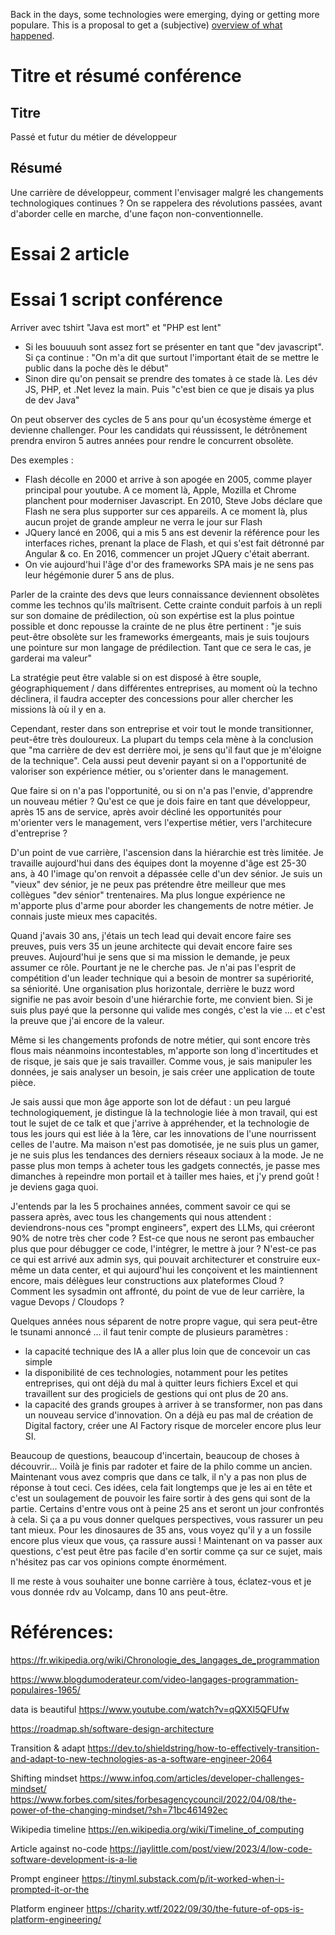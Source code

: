 Back in the days, some technologies were emerging, dying or getting more populare. This is a proposal to get a (subjective) [overview of what happened](https://tech-history.github.io).

# Titre et résumé conférence

## Titre
Passé et futur du métier de développeur

## Résumé
Une carrière de développeur, comment l'envisager malgré les changements technologiques continues ?
On se rappelera des révolutions passées, avant d'aborder celle en marche, d'une façon non-conventionnelle. 

# Essai 2 article


# Essai 1 script conférence

Arriver avec tshirt "Java est mort" et "PHP est lent"
- Si les bouuuuh sont assez fort se présenter en tant que "dev javascript". Si ça continue : "On m'a dit que surtout l'important était de se mettre le public dans la poche dès le début"
- Sinon dire qu'on pensait se prendre des tomates à ce stade là. Les dév JS, PHP, et .Net levez la main. Puis "c'est bien ce que je disais ya plus de dev Java"

On peut observer des cycles de 5 ans pour qu'un écosystème émerge et devienne challenger.
Pour les candidats qui réussissent, le détrônement prendra environ 5 autres années pour rendre le concurrent obsolète.

Des exemples :
- Flash décolle en 2000 et arrive à son apogée en 2005, comme player principal pour youtube. A ce moment là, Apple, Mozilla et Chrome planchent pour moderniser Javascript. En 2010, Steve Jobs déclare que Flash ne sera plus supporter sur ces appareils. A ce moment là, plus aucun projet de grande ampleur ne verra le jour sur Flash
- JQuery lancé en 2006, qui a mis 5 ans est devenir la référence pour les interfaces riches, prenant la place de Flash, et qui s'est fait détronné par Angular & co. En 2016, commencer un projet JQuery c'était aberrant.
- On vie aujourd'hui l'âge d'or des frameworks SPA mais je ne sens pas leur hégémonie durer 5 ans de plus.


Parler de la crainte des devs que leurs connaissance deviennent obsolètes comme les technos qu'ils maîtrisent.
Cette crainte conduit parfois à un repli sur son domaine de prédilection, où son expértise est la plus pointue possible et donc repousse la crainte de ne plus être pertinent : "je suis peut-être obsolète sur les frameworks émergeants, mais je suis toujours une pointure sur mon langage de prédilection. Tant que ce sera le cas, je garderai ma valeur"

La stratégie peut être valable si on est disposé à être souple, géographiquement / dans différentes entreprises, au moment où la techno déclinera, il faudra accepter des concessions pour aller chercher les missions là où il y en a.

Cependant, rester dans son entreprise et voir tout le monde transitionner, peut-être très douloureux. La plupart du temps cela mène à la conclusion que "ma carrière de dev est derrière moi, je sens qu'il faut que je m'éloigne de la technique". Cela aussi peut devenir payant si on a l'opportunité de valoriser son expérience métier, ou s'orienter dans le management.

Que faire si on n'a pas l'opportunité, ou si on n'a pas l'envie, d'apprendre un nouveau métier ?
Qu'est ce que je dois faire en tant que développeur, après 15 ans de service, après avoir décliné les opportunités pour m'orienter vers le management, vers l'expertise métier, vers l'architecure d'entreprise ?

D'un point de vue carrière, l'ascension dans la hiérarchie est très limitée. Je travaille aujourd'hui dans des équipes dont la moyenne d'âge est 25-30 ans, à 40 l'image qu'on renvoit a dépassée celle d'un dev sénior. Je suis un "vieux" dev sénior, je ne peux pas prétendre être meilleur que mes collègues "dev sénior" trentenaires. Ma plus longue expérience ne m'apporte plus d'arme pour aborder les changements de notre métier. Je connais juste mieux mes capacités.

Quand j'avais 30 ans, j'étais un tech lead qui devait encore faire ses preuves, puis vers 35 un jeune architecte qui devait encore faire ses preuves. Aujourd'hui je sens que si ma mission le demande, je peux assumer ce rôle. Pourtant je ne le cherche pas. Je n'ai pas l'esprit de compétition d'un leader technique qui a besoin de montrer sa supériorité, sa séniorité. Une organisation plus horizontale, derrière le buzz word signifie ne pas avoir besoin d'une hiérarchie forte, me convient bien. Si je suis plus payé que la personne qui valide mes congés, c'est la vie ... et c'est la preuve que j'ai encore de la valeur. 

Même si les changements profonds de notre métier, qui sont encore très flous mais néanmoins incontestables, m'apporte son long d'incertitudes et de risque, je sais que je sais travailler. Comme vous, je sais manipuler les données, je sais analyser un besoin, je sais créer une application de toute pièce.

Je sais aussi que mon âge apporte son lot de défaut : un peu largué technologiquement, je distingue là la technologie liée à mon travail, qui est tout le sujet de ce talk et que j'arrive à appréhender, et la technologie de tous les jours qui est liée à la 1ère, car les innovations de l'une nourrissent celles de l'autre.
Ma maison n'est pas domotisée, je ne suis plus un gamer, je ne suis plus les tendances des derniers réseaux sociaux à la mode.
Je ne passe plus mon temps à acheter tous les gadgets connectés, je passe mes dimanches à repeindre mon portail et à tailler mes haies, et j'y prend goût ! je deviens gaga quoi.

J'entends par la les 5 prochaines années, comment savoir ce qui se passera après, avec tous les changements qui nous attendent : deviendrons-nous ces "prompt engineers", expert des LLMs, qui créeront 90% de notre très cher code ? Est-ce que nous ne seront pas embaucher plus que pour débugger ce code, l'intégrer, le mettre à jour ?
N'est-ce pas ce qui est arrivé aux admin sys, qui pouvait architecturer et construire eux-même un data center, et qui aujourd'hui les conçoivent et les maintiennent encore, mais délègues leur constructions aux plateformes Cloud ?
Comment les sysadmin ont affronté, du point de vue de leur carrière, la vague Devops / Cloudops ?

Quelques années nous séparent de notre propre vague, qui sera peut-être le tsunami annoncé ... il faut tenir compte de plusieurs paramètres : 
- la capacité technique des IA a aller plus loin que de concevoir un cas simple
- la disponibilité de ces technologies, notamment pour les petites entreprises, qui ont déjà du mal à quitter leurs fichiers Excel et qui travaillent sur des progiciels de gestions qui ont plus de 20 ans.
- la capacité des grands groupes à arriver à se transformer, non pas dans un nouveau service d'innovation. 
On a déjà eu pas mal de création de Digital factory, créer une AI Factory risque de morceler encore plus leur SI.

Beaucoup de questions, beaucoup d'incertain, beaucoup de choses à découvrir... Voilà je finis par radoter et faire de la philo comme un ancien. Maintenant vous avez compris que dans ce talk, il n'y a pas non plus de réponse à tout ceci. Ces idées, cela fait longtemps que je les ai en tête et c'est un soulagement de pouvoir les faire sortir à des gens qui sont de la partie. 
Certains d'entre vous ont à peine 25 ans et seront un jour confrontés à cela. Si ça a pu vous donner quelques perspectives, vous rassurer un peu tant mieux. Pour les dinosaures de 35 ans, vous voyez qu'il y a un fossile encore plus vieux que vous, ça rassure aussi ! 
Maintenant on va passer aux questions, c'est peut être pas facile d'en sortir comme ça sur ce sujet, mais n'hésitez pas car vos opinions compte énormément.

Il me reste à vous souhaiter une bonne carrière à tous, éclatez-vous et je vous donnée rdv au Volcamp, dans 10 ans peut-être.



# Références:


https://fr.wikipedia.org/wiki/Chronologie_des_langages_de_programmation

https://www.blogdumoderateur.com/video-langages-programmation-populaires-1965/

data is beautiful 
https://www.youtube.com/watch?v=qQXXI5QFUfw

https://roadmap.sh/software-design-architecture

Transition & adapt
https://dev.to/shieldstring/how-to-effectively-transition-and-adapt-to-new-technologies-as-a-software-engineer-2064

Shifting mindset
https://www.infoq.com/articles/developer-challenges-mindset/
https://www.forbes.com/sites/forbesagencycouncil/2022/04/08/the-power-of-the-changing-mindset/?sh=71bc461492ec

Wikipedia timeline
https://en.wikipedia.org/wiki/Timeline_of_computing

Article against no-code
https://jaylittle.com/post/view/2023/4/low-code-software-development-is-a-lie

Prompt engineer
https://tinyml.substack.com/p/it-worked-when-i-prompted-it-or-the

Platform engineer
https://charity.wtf/2022/09/30/the-future-of-ops-is-platform-engineering/